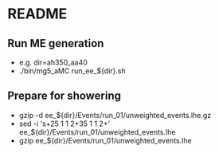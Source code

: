 # README

## Run ME generation
- e.g. dir=ah350_aa40
- ./bin/mg5_aMC run_ee_${dir}.sh 

## Prepare for showering
- gzip -d ee_${dir}/Events/run_01/unweighted_events.lhe.gz
- sed -i 's+25  1    1    2+35  1    1    2+' ee_${dir}/Events/run_01/unweighted_events.lhe
- gzip ee_${dir}/Events/run_01/unweighted_events.lhe

